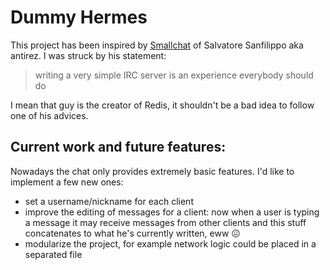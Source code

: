 # Dummy Hermes 

This project has been inspired by [Smallchat](https://github.com/antirez/smallchat) of Salvatore Sanfilippo aka antirez. I was struck by his statement:
> writing a very simple IRC server is an experience everybody should do

I mean that guy is the creator of Redis, it shouldn't be a bad idea to follow one of his advices.

## Current work and future features:

Nowadays the chat only provides extremely basic features. I'd like to implement a few new ones:
- set a username/nickname for each client
- improve the editing of messages for a client: now when a user is typing a message it may receive messages from other clients and this stuff concatenates to what he's currently written, eww 😖
- modularize the project, for example network logic could be placed in a separated file
